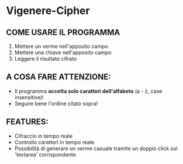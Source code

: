 # Vigenere-Cipher

## COME USARE IL PROGRAMMA

1. Mettere un verme nell'apposito campo
2. Mettere una chiave nell'apposito campo
3. Leggere il risultato cifrato


## A COSA FARE ATTENZIONE:

- Il programma **accetta solo caratteri dell'alfabeto** (a - z, case insensitive)!
- Seguire bene l'ordine citato sopra!

## FEATURES:

- Cifraccio in tempo reale
- Controllo caratteri in tempo reale
- Possibilità di generare un verme casuale tramite un doppio click sul 'textarea' corrispondente
